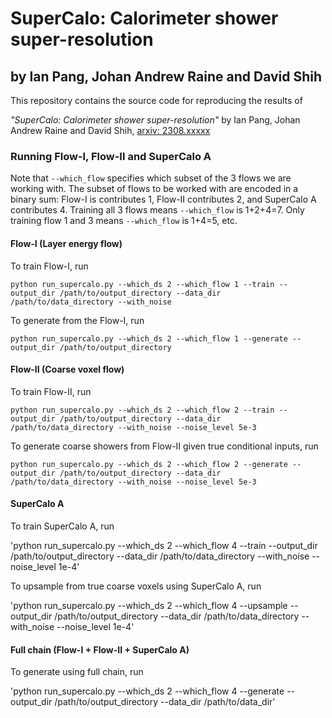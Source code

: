 # SuperCalo: Calorimeter shower super-resolution
## by Ian Pang, Johan Andrew Raine and David Shih

This repository contains the source code for reproducing the results of

_"SuperCalo: Calorimeter shower super-resolution"_ by Ian Pang, Johan Andrew Raine and David Shih, [arxiv: 2308.xxxxx](https://arxiv.org/abs/2308.xxxxx)

### Running Flow-I, Flow-II and SuperCalo A

Note that `--which_flow` specifies which subset of the 3 flows we are working with. The subset of flows to be worked with are encoded in a binary sum: Flow-I is contributes 1, Flow-II contributes 2, and SuperCalo A contributes 4. Training all 3 flows means `--which_flow` is 1+2+4=7. Only training flow 1 and 3 means `--which_flow` is 1+4=5, etc.

#### Flow-I (Layer energy flow)
To train Flow-I, run

`python run_supercalo.py --which_ds 2 --which_flow 1 --train --output_dir /path/to/output_directory --data_dir /path/to/data_directory --with_noise`

To generate from the Flow-I, run

`python run_supercalo.py --which_ds 2 --which_flow 1 --generate --output_dir /path/to/output_directory`

#### Flow-II (Coarse voxel flow)

To train Flow-II, run

`python run_supercalo.py --which_ds 2 --which_flow 2 --train --output_dir /path/to/output_directory --data_dir /path/to/data_directory --with_noise --noise_level 5e-3`

To generate coarse showers from Flow-II given true conditional inputs, run

`python run_supercalo.py --which_ds 2 --which_flow 2 --generate --output_dir /path/to/output_directory --data_dir /path/to/data_directory --with_noise --noise_level 5e-3`

#### SuperCalo A

To train SuperCalo A, run

'python run_supercalo.py --which_ds 2 --which_flow 4 --train --output_dir /path/to/output_directory --data_dir /path/to/data_directory --with_noise --noise_level 1e-4'

To upsample from true coarse voxels using SuperCalo A, run

'python run_supercalo.py --which_ds 2 --which_flow 4 --upsample --output_dir /path/to/output_directory --data_dir /path/to/data_directory --with_noise --noise_level 1e-4'

#### Full chain (Flow-I + Flow-II + SuperCalo A)

To generate using full chain, run

'python run_supercalo.py --which_ds 2 --which_flow 4 --generate --output_dir /path/to/output_directory --data_dir /path/to/data_dir'